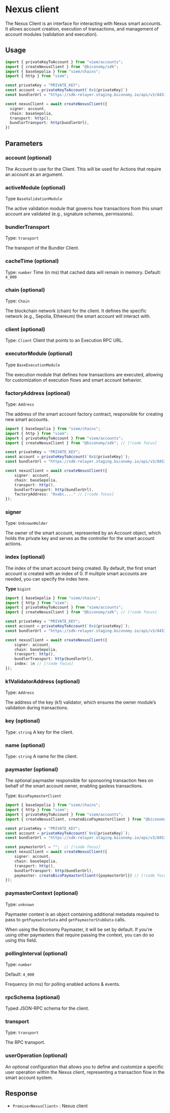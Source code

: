 # Nexus client

The Nexus Client is an interface for interacting with Nexus smart accounts. It allows account creation, execution of transactions, and management of account modules (validation and execution). 

## Usage

```typescript twoslash
import { privateKeyToAccount } from "viem/accounts";
import { createNexusClient } from "@biconomy/sdk";
import { baseSepolia } from "viem/chains"; 
import { http } from "viem"; 

const privateKey = "PRIVATE_KEY";
const account = privateKeyToAccount(`0x${privateKey}`)
const bundlerUrl = "https://sdk-relayer.staging.biconomy.io/api/v3/84532/nJPK7B3ru.dd7f7861-190d-41bd-af80-6877f74b8f44"; 

const nexusClient = await createNexusClient({
  signer: account, 
  chain: baseSepolia,
  transport: http(), 
  bundlerTransport: http(bundlerUrl), 
})
```
## Parameters

### account (optional)

The Account to use for the Client. This will be used for Actions that require an account as an argument.

### activeModule (optional)

Type `BaseValidationModule`

The active validation module that governs how transactions from this smart account are validated (e.g., signature schemes, permissions).

### bundlerTransport

Type: `transport`

The transport of the Bundler Client.

### cacheTime (optional)

Type: `number`
Time (in ms) that cached data will remain in memory.
Default: `4_000`

### chain (optional)
Type: `Chain`

The blockchain network (chain) for the client. It defines the specific network (e.g., Sepolia, Ethereum) the smart account will interact with.

### client (optional)

Type: `Client`
Client that points to an Execution RPC URL.


### executorModule (optional)

Type `BaseExecutionModule`

The execution module that defines how transactions are executed, allowing for customization of execution flows and smart account behavior.

### factoryAddress (optional)

Type: `Address`

The address of the smart account factory contract, responsible for creating new smart accounts.

```typescript twoslash
import { baseSepolia } from "viem/chains"; 
import { http } from "viem";
import { privateKeyToAccount } from "viem/accounts";
import { createNexusClient } from "@biconomy/sdk"; // [!code focus] 

const privateKey = "PRIVATE_KEY";
const account = privateKeyToAccount(`0x${privateKey}`);
const bundlerUrl = "https://sdk-relayer.staging.biconomy.io/api/v3/84532/nJPK7B3ru.dd7f7861-190d-41bd-af80-6877f74b8f44";

const nexusClient = await createNexusClient({
    signer: account,
    chain: baseSepolia,
    transport: http(),
    bundlerTransport: http(bundlerUrl),
    factoryAddress: "0xabc...." // [!code focus] 
});
```

### signer 
Type: `UnknownHolder`

The owner of the smart account, represented by an Account object, which holds the private key and serves as the controller for the smart account actions.

### index (optional)
The index of the smart account being created. By default, the first smart account is created with an index of 0. If multiple smart accounts are needed, you can specify the index here.

**Type** `bigint`

```typescript twoslash
import { baseSepolia } from "viem/chains"; 
import { http } from "viem";
import { privateKeyToAccount } from "viem/accounts";
import { createNexusClient } from "@biconomy/sdk"; // [!code focus] 

const privateKey = "PRIVATE_KEY";
const account = privateKeyToAccount(`0x${privateKey}`);
const bundlerUrl = "https://sdk-relayer.staging.biconomy.io/api/v3/84532/nJPK7B3ru.dd7f7861-190d-41bd-af80-6877f74b8f44";

const nexusClient = await createNexusClient({
    signer: account,
    chain: baseSepolia,
    transport: http(),
    bundlerTransport: http(bundlerUrl),
    index: 1n // [!code focus] 
});

```

### k1ValidatorAddress (optional)

Type: `Address`

The address of the key (k1) validator, which ensures the owner module’s validation during transactions.


### key (optional)
Type: `string`
A key for the client.


### name (optional)
Type: `string`
A name for the client.


### paymaster (optional)

The optional paymaster responsible for sponsoring transaction fees on behalf of the smart account owner, enabling gasless transactions.

Type: `BicoPaymasterClient`

```typescript twoslash
import { baseSepolia } from "viem/chains"; 
import { http } from "viem";
import { privateKeyToAccount } from "viem/accounts";
import { createNexusClient, createBicoPaymasterClient } from "@biconomy/sdk"; // [!code focus] 

const privateKey = "PRIVATE_KEY";
const account = privateKeyToAccount(`0x${privateKey}`);
const bundlerUrl = "https://sdk-relayer.staging.biconomy.io/api/v3/84532/nJPK7B3ru.dd7f7861-190d-41bd-af80-6877f74b8f44";

const paymasterUrl = "";  // [!code focus] 
const nexusClient = await createNexusClient({
    signer: account,
    chain: baseSepolia,
    transport: http(),
    bundlerTransport: http(bundlerUrl),
    paymaster: createBicoPaymasterClient({paymasterUrl}) // [!code focus] 
});

```


### paymasterContext (optional)
Type: `unknown`

Paymaster context is an object containing additional metadata required to pass to `getPaymasterData` and `getPaymasterStubData` calls.

When using the Biconomy Paymaster, it will be set by default. If you're using other paymasters that require passing the context, you can do so using this field.

### pollingInterval (optional)

Type: `number`

Default: `4_000`

Frequency (in ms) for polling enabled actions & events.


### rpcSchema (optional)

Typed JSON-RPC schema for the client.


### transport
Type: `transport`

The RPC transport.


### userOperation (optional)

An optional configuration that allows you to define and customize a specific user operation within the Nexus client, representing a transaction flow in the smart account system.


## Response
- `Promise<NexusClient>` : Nexus client


